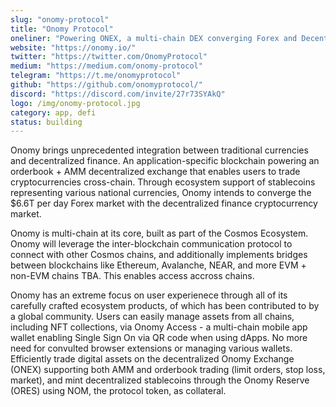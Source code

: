 ```yaml
---
slug: "onomy-protocol"
title: "Onomy Protocol"
oneliner: "Powering ONEX, a multi-chain DEX converging Forex and Decentralized Finance."
website: "https://onomy.io/"
twitter: "https://twitter.com/OnomyProtocol"
medium: "https://medium.com/onomy-protocol"
telegram: "https://t.me/onomyprotocol"
github: "https://github.com/onomyprotocol/"
discord: "https://discord.com/invite/27r73SYAkQ"
logo: /img/onomy-protocol.jpg
category: app, defi
status: building
---
```


Onomy brings unprecedented integration between traditional currencies and decentralized finance. An application-specific blockchain powering an orderbook + AMM decentralized exchange that enables users to trade cryptocurrencies cross-chain. Through ecosystem support of stablecoins representing various national currencies, Onomy intends to converge the $6.6T per day Forex market with the decentralized finance cryptocurrency market.

Onomy is multi-chain at its core, built as part of the Cosmos Ecosystem. Onomy will leverage the inter-blockchain communication protocol to connect with other Cosmos chains, and additionally implements bridges between blockchains like Ethereum, Avalanche, NEAR, and more EVM + non-EVM chains TBA. This enables access accross chains.

Onomy has an extreme focus on user experienece through all of its carefully crafted ecosystem products, of which has been contributed to by a global community. Users can easily manage assets from all chains, including NFT collections, via Onomy Access - a multi-chain mobile app wallet enabling Single Sign On via QR code when using dApps. No more need for convulted browser extensions or managing various wallets. Efficiently trade digital assets on the decentralized Onomy Exchange (ONEX) supporting both AMM and orderbook trading (limit orders, stop loss, market), and mint decentralized stablecoins through the Onomy Reserve (ORES) using NOM, the protocol token, as collateral.


